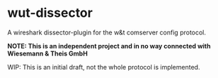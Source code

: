 # wut-dissector
A wireshark dissector-plugin for the w&t comserver config protocol.

**NOTE: This is an independent project and in no way connected with Wiesemann & Theis GmbH**

WIP: This is an initial draft, not the whole protocol is implemented.

